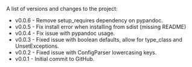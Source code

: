 A list of versions and changes to the project:

- v0.0.6 - Remove setup_requires dependency on pypandoc.
- v0.0.5 - Fix install error when installing from sdist (missing README)
- v0.0.4 - Fix issue with pypandoc usage.
- v0.0.3 - Fixed issue with boolean defaults, allow for type_class and UnsetExceptions.
- v0.0.2 - Fixed issue with ConfigParser lowercasing keys.
- v0.0.1 - Initial commit to GitHub.
